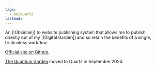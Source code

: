 ```yaml
---
tags:
  - on/quartz
lastmod:
---
```

An [[Obsidian]] to website publishing system that allows me to publish directly out of my [[Digital Garden]] and so retain the benefits of a single, frictionless workflow.

[Official site on Github](https://quartz.jzhao.xyz).

[The Quantum Garden](https://quantumgardener.blog) moved to Quartz in September 2023.